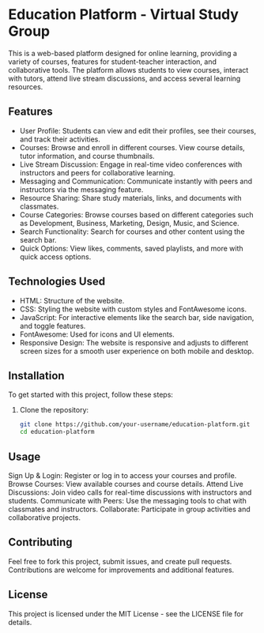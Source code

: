 # Education Platform - Virtual Study Group

This is a web-based platform designed for online learning, providing a variety of courses, features for student-teacher interaction, and collaborative tools. The platform allows students to view courses, interact with tutors, attend live stream discussions, and access several learning resources.

## Features

- User Profile: Students can view and edit their profiles, see their courses, and track their activities.
- Courses: Browse and enroll in different courses. View course details, tutor information, and course thumbnails.
- Live Stream Discussion: Engage in real-time video conferences with instructors and peers for collaborative learning.
- Messaging and Communication: Communicate instantly with peers and instructors via the messaging feature.
- Resource Sharing: Share study materials, links, and documents with classmates.
- Course Categories: Browse courses based on different categories such as Development, Business, Marketing, Design, Music, and Science.
- Search Functionality: Search for courses and other content using the search bar.
- Quick Options: View likes, comments, saved playlists, and more with quick access options.

## Technologies Used

- HTML: Structure of the website.
- CSS: Styling the website with custom styles and FontAwesome icons.
- JavaScript: For interactive elements like the search bar, side navigation, and toggle features.
- FontAwesome: Used for icons and UI elements.
- Responsive Design: The website is responsive and adjusts to different screen sizes for a smooth user experience on both mobile and desktop.

## Installation

To get started with this project, follow these steps:

1. Clone the repository:

   ```bash
   git clone https://github.com/your-username/education-platform.git
   cd education-platform

## Usage
Sign Up & Login: Register or log in to access your courses and profile.
Browse Courses: View available courses and course details.
Attend Live Discussions: Join video calls for real-time discussions with instructors and students.
Communicate with Peers: Use the messaging tools to chat with classmates and instructors.
Collaborate: Participate in group activities and collaborative projects.

## Contributing
Feel free to fork this project, submit issues, and create pull requests. Contributions are welcome for improvements and additional features.

## License
This project is licensed under the MIT License - see the LICENSE file for details.

